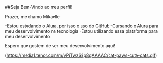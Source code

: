 ##Seja Bem-Vindo ao meu perfil!

Prazer, me chamo Mikaelle

 -Estou estudando o Alura, por isso o uso do GitHub 
 -Cursando o Alura para meu desenvolvimento na tecnologia 
 -Estou utilizando essa plataforma para meu desenvolvimento

Espero que gostem de ver meu desenvolvimento aqui!

(https://media1.tenor.com/m/yPiTwzS8p8gAAAAC/cat-paws-cute-cats.gif)


